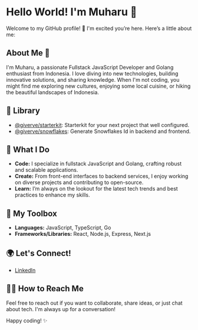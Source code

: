 # Hello World! I'm Muharu 👋

Welcome to my GitHub profile! 🚀 I'm excited you’re here. Here’s a little about me:

## About Me 🤔

I'm Muharu, a passionate Fullstack JavaScript Developer and Golang enthusiast from Indonesia. I love diving into new technologies, building innovative solutions, and sharing knowledge. When I'm not coding, you might find me exploring new cultures, enjoying some local cuisine, or hiking the beautiful landscapes of Indonesia.

## 🚀 Library 
- [@giverve/starterkit](https://github.com/muharu/giverve-starterkit): Starterkit for your next project that well configured.    
- [@giverve/snowflakes](https://www.npmjs.com/package/@giverve/snowflakes): Generate Snowflakes Id in backend and frontend.  

## 💼 What I Do

- **Code:** I specialize in fullstack JavaScript and Golang, crafting robust and scalable applications.
- **Create:** From front-end interfaces to backend services, I enjoy working on diverse projects and contributing to open-source.
- **Learn:** I’m always on the lookout for the latest tech trends and best practices to enhance my skills.

## 🔧 My Toolbox

- **Languages:** JavaScript, TypeScript, Go
- **Frameworks/Libraries:** React, Node.js, Express, Next.js

## 🌍 Let's Connect!

- [LinkedIn](https://www.linkedin.com/in/muharu)

## 🙋‍♂️ How to Reach Me

Feel free to reach out if you want to collaborate, share ideas, or just chat about tech. I'm always up for a conversation!

Happy coding! ✨

<!--
**muharu/muharu** is a repository of creativity and innovation. Check out my projects and feel free to contribute!
-->

